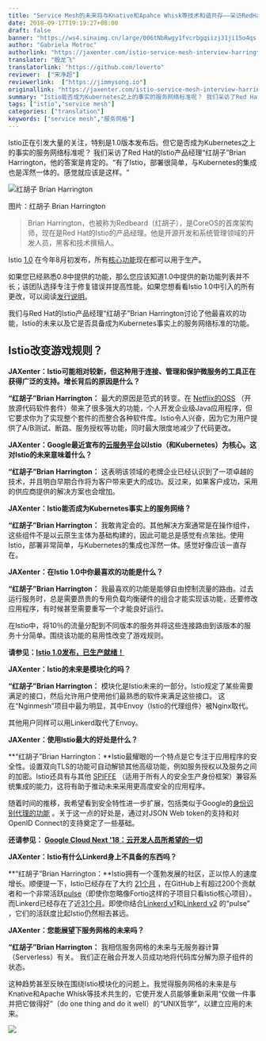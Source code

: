 ```yaml
---
title: "Service Mesh的未来将与Knative和Apahce Whisk等技术和谐共存——采访RedHat的Istio产品经理"
date: 2018-09-17T19:19:27+08:00
draft: false
banner: "https://ws4.sinaimg.cn/large/006tNbRwgy1fvcrbgqiizj31ji15o4qs.jpg"
author: "Gabriela Motroc"
authorlink: "https://jaxenter.com/istio-service-mesh-interview-harrington-148638.html#authors-block"
translator: "殷龙飞"
translatorlink: "https://github.com/loverto"
reviewer:  ["宋净超"]
reviewerlink:  ["https://jimmysong.io"]
originallink: "https://jaxenter.com/istio-service-mesh-interview-harrington-148638.html"
summary: "Istio能否成为Kubernetes之上的事实的服务网络标准呢？ 我们采访了Red Hat的Istio产品经理“红胡子”Brian Harrington，他的答案是肯定的。"
tags: ["istio","service mesh"]
categories: ["translation"]
keywords: ["service mesh","服务网格"]
---
```


Istio正在引发大量的关注，特别是1.0版本发布后。但它是否成为Kubernetes之上的事实的服务网络标准呢？ 我们采访了Red Hat的Istio产品经理“红胡子”Brian Harrington，他的答案是肯定的。“有了Istio，部署很简单，与Kubernetes的集成也是浑然一体的。感觉就应该是这样。“

![红胡子 Brian Harrington](https://ws4.sinaimg.cn/large/006tNbRwgy1fvcqw67cllj30lc0qodj9.jpg)

图片：红胡子 Brian Harrington

> Brian Harrington，也被称为Redbeard（红胡子），是CoreOS的首席架构师，现在是Red Hat的Istio的产品经理。他是开源开发和系统管理领域的开发人员，黑客和技术撰稿人。

Istio [1.0](https://jaxenter.com/istio-1-0-arrived-core-features-ready-production-use-147459.html) 在今年8月初发布，所有[核心功能](https://istio.io/about/feature-stages/)现在都可以用于生产。

如果您已经熟悉0.8中提供的功能，那么您应该知道1.0中提供的新功能列表并不长；该团队选择专注于修复错误并提高性能。如果您想看看Istio 1.0中引入的所有更改，可以阅读[发行说明](https://istio.io/zh/about/notes/1.0/)。

我们与Red Hat的Istio产品经理“红胡子”Brian Harrington讨论了他最喜欢的功能，Istio的未来以及它是否具备成为Kubernetes事实上的服务网络标准的功能。

## Istio改变游戏规则？

**JAXenter：Istio可能相对较新，但这种用于连接、管理和保护微服务的工具正在获得广泛的支持。增长背后的原因是什么？**

**“红胡子”Brian Harrington：** 最大的原因是范式的转变。在 [Netflix的OSS](https://netflix.github.io/) （开放源代码软件套件）带来了很多强大的功能，个人开发企业级Java应用程序，但它要求你为了实现整个套件的而整合各种软件库。Istio令人兴奋，因为它为用户提供了A/B测试、断路、服务授权等功能，同时最大限度地减少了代码更改。

**JAXenter：Google最近宣布的[云服务平台](https://jaxenter.com/google-cloud-interesting-announcements-147230.html)以Istio（和Kubernetes）为核心。这对Istio的未来意味着什么？**

**“红胡子”Brian Harrington：** 这表明该领域的老牌企业已经认识到了一项卓越的技术，并且明白早期合作将为客户带来更大的成功。反过来，如果客户成功，采用的供应商提供的解决方案也会增加。

**JAXenter：Istio能否成为Kubernetes事实上的服务网络？**

**“红胡子”Brian Harrington：** 我敢肯定会的。其他解决方案通常是在操作组件，这些组件不是以云原生主体为基础构建的，因此可能总是感觉有点笨拙。使用Istio，部署非常简单，与Kubernetes的集成也浑然一体。感觉好像应该一直存在。

**JAXenter：在Istio 1.0中你最喜欢的功能是什么？**

**“红胡子”Brian Harrington：** 我最喜欢的功能是能够自由控制流量的路由。过去运行服务时，总是需要昂贵的专用负载均衡硬件的组合才能实现该功能，还要修改应用程序，有时候甚至需要重写一个才能良好运行。

在Istio中，将10％的流量分配到不同版本的服务并将这些连接路由到该版本的服务十分简单。围绕该功能的易用性改变了游戏规则。

**请参见：[Istio 1.0发布，已生产就绪！](http://www.servicemesher.com/blog/announcing-istio-1.0/)**

**JAXenter：Istio的未来是模块化的吗？**

**“红胡子”Brian Harrington：** 模块化是Istio未来的一部分。Istio规定了某些需要满足的接口，然后允许用户使用他们最熟悉的软件来满足这些接口。 这在“Nginmesh”项目中最为明显，其中Envoy（Istio的代理组件）被Nginx取代。

其他用户同样可以用Linkerd取代了Envoy。

**JAXenter：使用Istio最大的好处是什么？**

**“红胡子”Brian Harrington：**Istio最耀眼的一个特点是它专注于应用程序的安全性。设置双向TLS的功能可自动解锁其他高级功能，例如服务授权以及服务之间的加密。Istio还具有与其他 [SPIFFE](https://spiffe.io/) （适用于所有人的安全生产身份框架）兼容系统集成的能力，这将有助于推动未来采用更高度安全的应用程序。

随着时间的推移，我希望看到安全特性进一步扩展，包括类似于Google的[身份识别代理的功能](https://cloud.google.com/iap/) 。关于这一点的好处是，通过对JSON Web token的支持和对OpenID Connect的支持奠定了一些基础。

**还请参见： [Google Cloud Next '18：云开发人员所希望的一切](https://jaxenter.com/google-cloud-interesting-announcements-147230.html)**

**JAXenter：Istio有什么Linkerd身上不具备的东西吗？**

**“红胡子”Brian Harrington：**Istio拥有一个蓬勃发展的社区，正以惊人的速度增长。顺便提一下，Istio已经存在了大约 [21个月](https://github.com/istio/istio/commit/0216e811e9da88b867742710f7d166cef2eabfbc) ，在GitHub上有超过200个贡献者和一个非常活跃[pulse](https://github.com/istio/istio/pulse)（即使你忽略像Fortio这样的子项目只看Istio核心项目）。而Linkerd已经存在了近[31个月](https://github.com/linkerd/linkerd/tree/37e38f2a892d9354eea7305135aa6370612b02f2)。即使你结合[Linkerd v1](https://github.com/linkerd/linkerd/pulse)和[Linkerd v2](https://github.com/linkerd/linkerd2/pulse/) 的“pulse” ，它们的活跃度比起Istio仍然相去甚远。

**JAXenter：您能展望下服务网格的未来吗？**

**“红胡子”Brian Harrington：** 我相信服务网格的未来与无服务器计算（Serverless）有关。 我们正在融合开发人员成功地将代码库分解为原子组件的状态。

这种趋势甚至反映在围绕Istio模块化的问题上。我觉得服务网格的未来是与Knative和Apache Whisk等技术共生的，它使开发人员能够重新采用“仅做一件事并把它做得好”（do one thing and do it well）的“UNIX哲学”，以建立应用的未来。

![](https://ws4.sinaimg.cn/large/006tNbRwgy1fvcr3ya379j30sg0j1grh.jpg)